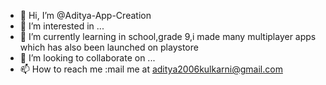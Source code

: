 - 👋 Hi, I’m @Aditya-App-Creation
- 👀 I’m interested in ...
- 🌱 I’m currently learning in school,grade 9,i made many multiplayer apps which has also been launched on playstore
- 💞️ I’m looking to collaborate on ...
- 📫 How to reach me :mail me at aditya2006kulkarni@gmail.com

<!---
Aditya-App-Creation/Aditya-App-Creation is a ✨ special ✨ name which refers  that i create apps ,I also use this Word as my Comapny name profile.

--->
